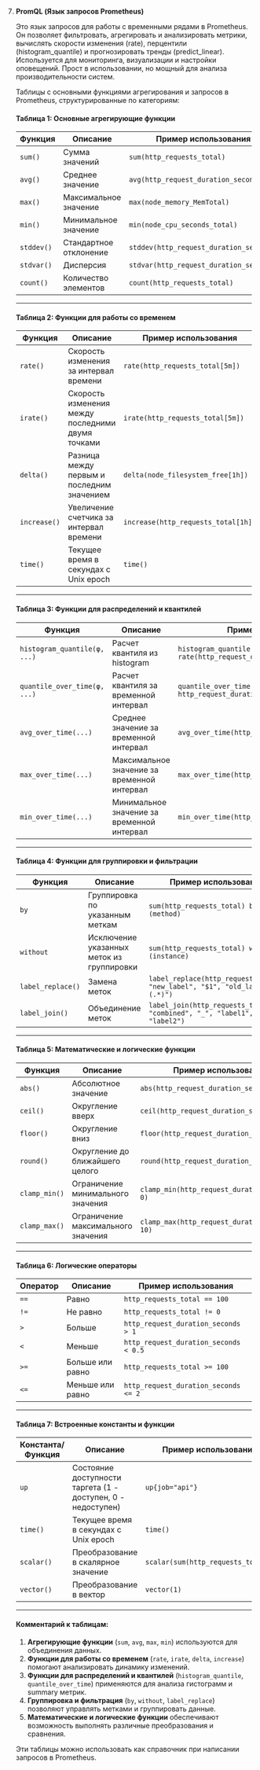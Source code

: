 7. **PromQL (Язык запросов Prometheus)**
   
   Это язык запросов для работы с временными рядами в Prometheus. Он позволяет фильтровать, агрегировать и анализировать метрики, вычислять скорости изменения (rate), перцентили (histogram_quantile) и прогнозировать тренды (predict_linear). Используется для мониторинга, визуализации и настройки оповещений. Прост в использовании, но мощный для анализа производительности систем.

   Таблицы с основными функциями агрегирования и запросов в Prometheus, структурированные по категориям:

   #### Таблица 1: Основные агрегирующие функции
   
   | Функция | Описание | Пример использования |
   |---------|----------|----------------------|
   | `sum()` | Сумма значений | `sum(http_requests_total)` |
   | `avg()` | Среднее значение | `avg(http_request_duration_seconds)` |
   | `max()` | Максимальное значение | `max(node_memory_MemTotal)` |
   | `min()` | Минимальное значение | `min(node_cpu_seconds_total)` |
   | `stddev()` | Стандартное отклонение | `stddev(http_request_duration_seconds)` |
   | `stdvar()` | Дисперсия | `stdvar(http_request_duration_seconds)` |
   | `count()` | Количество элементов | `count(http_requests_total)` |
   
   ---
   
   #### Таблица 2: Функции для работы со временем
   
   | Функция | Описание | Пример использования |
   |---------|----------|----------------------|
   | `rate()` | Скорость изменения за интервал времени | `rate(http_requests_total[5m])` |
   | `irate()` | Скорость изменения между последними двумя точками | `irate(http_requests_total[5m])` |
   | `delta()` | Разница между первым и последним значением | `delta(node_filesystem_free[1h])` |
   | `increase()` | Увеличение счетчика за интервал времени | `increase(http_requests_total[1h])` |
   | `time()` | Текущее время в секундах с Unix epoch | `time()` |
   
   ---
   
   #### Таблица 3: Функции для распределений и квантилей
   
   | Функция | Описание | Пример использования |
   |---------|----------|----------------------|
   | `histogram_quantile(φ, ...)` | Расчет квантиля из histogram | `histogram_quantile(0.95, rate(http_request_duration_seconds_bucket[5m]))` |
   | `quantile_over_time(φ, ...)` | Расчет квантиля за временной интервал | `quantile_over_time(0.95, http_request_duration_seconds[5m])` |
   | `avg_over_time(...)` | Среднее значение за временной интервал | `avg_over_time(http_request_duration_seconds[5m])` |
   | `max_over_time(...)` | Максимальное значение за временной интервал | `max_over_time(http_request_duration_seconds[5m])` |
   | `min_over_time(...)` | Минимальное значение за временной интервал | `min_over_time(http_request_duration_seconds[5m])` |
   
   ---
   
   #### Таблица 4: Функции для группировки и фильтрации
   
   | Функция | Описание | Пример использования |
   |---------|----------|----------------------|
   | `by` | Группировка по указанным меткам | `sum(http_requests_total) by (method)` |
   | `without` | Исключение указанных меток из группировки | `sum(http_requests_total) without (instance)` |
   | `label_replace()` | Замена меток | `label_replace(http_requests_total, "new_label", "$1", "old_label", "(.*)")` |
   | `label_join()` | Объединение меток | `label_join(http_requests_total, "combined", "_", "label1", "label2")` |
   
   ---
   
   #### Таблица 5: Математические и логические функции
   
   | Функция | Описание | Пример использования |
   |---------|----------|----------------------|
   | `abs()` | Абсолютное значение | `abs(http_request_duration_seconds)` |
   | `ceil()` | Округление вверх | `ceil(http_request_duration_seconds)` |
   | `floor()` | Округление вниз | `floor(http_request_duration_seconds)` |
   | `round()` | Округление до ближайшего целого | `round(http_request_duration_seconds)` |
   | `clamp_min()` | Ограничение минимального значения | `clamp_min(http_request_duration_seconds, 0)` |
   | `clamp_max()` | Ограничение максимального значения | `clamp_max(http_request_duration_seconds, 10)` |
   
   ---
   
   #### Таблица 6: Логические операторы
   
   | Оператор | Описание | Пример использования |
   |----------|----------|----------------------|
   | `==` | Равно | `http_requests_total == 100` |
   | `!=` | Не равно | `http_requests_total != 0` |
   | `>` | Больше | `http_request_duration_seconds > 1` |
   | `<` | Меньше | `http_request_duration_seconds < 0.5` |
   | `>=` | Больше или равно | `http_requests_total >= 100` |
   | `<=` | Меньше или равно | `http_request_duration_seconds <= 2` |
   
   ---
   
   #### Таблица 7: Встроенные константы и функции
   
   | Константа/Функция | Описание | Пример использования |
   |--------------------|----------|----------------------|
   | `up` | Состояние доступности таргета (1 - доступен, 0 - недоступен) | `up{job="api"}` |
   | `time()` | Текущее время в секундах с Unix epoch | `time()` |
   | `scalar()` | Преобразование в скалярное значение | `scalar(sum(http_requests_total))` |
   | `vector()` | Преобразование в вектор | `vector(1)` |
   
   ---
   
   #### Комментарий к таблицам:
   
   1. **Агрегирующие функции** (`sum`, `avg`, `max`, `min`) используются для объединения данных.
   2. **Функции для работы со временем** (`rate`, `irate`, `delta`, `increase`) помогают анализировать динамику изменений.
   3. **Функции для распределений и квантилей** (`histogram_quantile`, `quantile_over_time`) применяются для анализа гистограмм и summary метрик.
   4. **Группировка и фильтрация** (`by`, `without`, `label_replace`) позволяют управлять метками и группировать данные.
   5. **Математические и логические функции** обеспечивают возможность выполнять различные преобразования и сравнения.
   
   Эти таблицы можно использовать как справочник при написании запросов в Prometheus.
